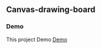 ## Canvas-drawing-board

### Demo
This project Demo [Demo](https://rahadkc.github.io/Canvas-drawing-board/)
